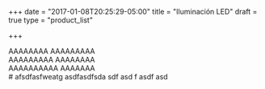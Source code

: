 +++
date = "2017-01-08T20:25:29-05:00"
title = "Iluminación LED"
draft = true
type = "product_list"

+++

<div class="col-xs-2">
AAAAAAAA AAAAAAAAA
</div>
<div class="col-xs-2">
AAAAAAAAA AAAAAAAA
</div>
<div class="col-xs-2">
AAAAAAAAAA AAAAAAA
</div>
# afsdfasfweatg
asdfasdfsda
sdf
asd
f
asdf
asd

